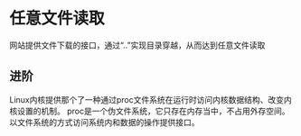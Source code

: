 # 任意文件读取
网站提供文件下载的接口，通过“..”实现目录穿越，从而达到任意文件读取
## 进阶
Linux内核提供那个了一种通过proc文件系统在运行时访问内核数据结构、改变内核设置的机制。
proc是一个伪文件系统，它只存在内存当中，不占用外存空间。以文件系统的方式访问系统内和数据的操作提供接口。

